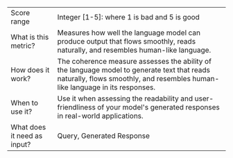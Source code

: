 | 	| |
| -- | -- |
| Score range |	Integer [1-5]: where 1 is bad and 5 is good |
| What is this metric? | Measures how well the language model can produce output that flows smoothly, reads naturally, and resembles human-like language. |
| How does it work? | The coherence measure assesses the ability of the language model to generate text that reads naturally, flows smoothly, and resembles human-like language in its responses. |
| When to use it? |	Use it when assessing the readability and user-friendliness of your model's generated responses in real-world applications. |
| What does it need as input? |	Query, Generated Response |
